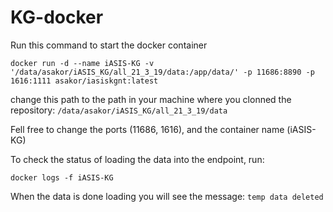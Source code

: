 # KG-docker

Run this command to start the docker container

`docker run -d --name iASIS-KG -v '/data/asakor/iASIS_KG/all_21_3_19/data:/app/data/' -p 11686:8890 -p 1616:1111 asakor/iasiskgnt:latest`

change this path to the path in your machine where you clonned the repository:
`/data/asakor/iASIS_KG/all_21_3_19/data`


Fell free to change the ports (11686, 1616), and the container name (iASIS-KG)

To check the status of loading the data into the endpoint, run:

`docker logs -f iASIS-KG`

When the data is done loading you will see the message:
`temp data deleted`

